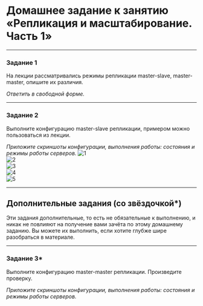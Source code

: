 # Домашнее задание к занятию «Репликация и масштабирование. Часть 1»


---

### Задание 1

На лекции рассматривались режимы репликации master-slave, master-master, опишите их различия.

*Ответить в свободной форме.*

---

### Задание 2

Выполните конфигурацию master-slave репликации, примером можно пользоваться из лекции.

*Приложите скриншоты конфигурации, выполнения работы: состояния и режимы работы серверов.*
![1](https://github.com/redeemer271/homework-1/blob/main/12-06-1.png)  
![2](https://github.com/redeemer271/homework-1/blob/main/12-06-2.png)  
![3](https://github.com/redeemer271/homework-1/blob/main/12-06-3.png)  
![4](https://github.com/redeemer271/homework-1/blob/main/12-06-4.png)  
![5](https://github.com/redeemer271/homework-1/blob/main/12-06-5.png)  

---

## Дополнительные задания (со звёздочкой*)
Эти задания дополнительные, то есть не обязательные к выполнению, и никак не повлияют на получение вами зачёта по этому домашнему заданию. Вы можете их выполнить, если хотите глубже шире разобраться в материале.

---

### Задание 3* 

Выполните конфигурацию master-master репликации. Произведите проверку.

*Приложите скриншоты конфигурации, выполнения работы: состояния и режимы работы серверов.*
